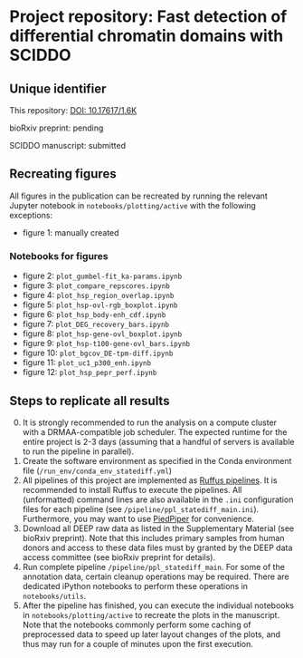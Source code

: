 # Project repository: Fast detection of differential chromatin domains with SCIDDO

## Unique identifier

This repository: [DOI: 10.17617/1.6K](https://doi.org/10.17617/1.6K)

bioRxiv preprint: pending

SCIDDO manuscript: submitted

## Recreating figures

All figures in the publication can be recreated by running the relevant Jupyter notebook in `notebooks/plotting/active` with the following exceptions:

- figure 1: manually created

### Notebooks for figures

- figure 2: `plot_gumbel-fit_ka-params.ipynb`
- figure 3: `plot_compare_repscores.ipynb`
- figure 4: `plot_hsp_region_overlap.ipynb`
- figure 5: `plot_hsp-ovl-rgb_boxplot.ipynb`
- figure 6: `plot_hsp_body-enh_cdf.ipynb`
- figure 7: `plot_DEG_recovery_bars.ipynb`
- figure 8: `plot_hsp-gene-ovl_boxplot.ipynb`
- figure 9: `plot_hsp-t100-gene-ovl_bars.ipynb`
- figure 10: `plot_bgcov_DE-tpm-diff.ipynb`
- figure 11: `plot_uc1_p300_enh.ipynb`
- figure 12: `plot_hsp_pepr_perf.ipynb`

## Steps to replicate all results

0) It is strongly recommended to run the analysis on a compute cluster with a DRMAA-compatible job scheduler. The expected runtime for the entire project is 2-3 days (assuming that a handful of servers is available to run the pipeline in parallel).
1) Create the software environment as specified in the Conda environment file (`/run_env/conda_env_statediff.yml`)
2) All pipelines of this project are implemented as [Ruffus pipelines](http://www.ruffus.org.uk/). It is recommended to install Ruffus to execute the pipelines. All (unformatted) command lines are also available in the `.ini` configuration files for each pipeline (see `/pipeline/ppl_statediff_main.ini`). Furthermore, you may want to use [PiedPiper](http://piedpiper.readthedocs.io) for convenience.
3) Download all DEEP raw data as listed in the Supplementary Material (see bioRxiv preprint). Note that this includes primary samples from human donors and access to these data files must by granted by the DEEP data access committee (see bioRxiv preprint for details).
4) Run complete pipeline `/pipeline/ppl_statediff_main`. For some of the annotation data, certain cleanup operations may be required. There are dedicated iPython notebooks to perform these operations in `notebooks/utils`.
5) After the pipeline has finished, you can execute the individual notebooks in `notebooks/plotting/active` to recreate the plots in the manuscript. Note that the notebooks commonly perform some caching of preprocessed data to speed up later layout changes of the plots, and thus may run for a couple of minutes upon the first execution.


